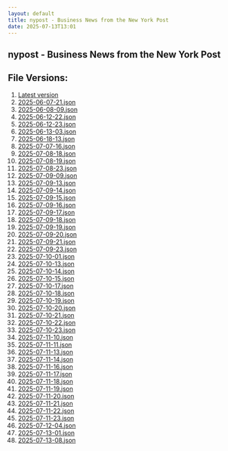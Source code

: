 ```yaml
---
layout: default
title: nypost - Business News from the New York Post
date: 2025-07-13T13:01
---
```


## nypost - Business News from the New York Post

<div id="data-chart"></div>
<div id="data-table"></div>
<script>
document.addEventListener('DOMContentLoaded', function(){
  document.getElementById('data-table').textContent = 'This source isn't supported for tables yet.';
});
</script>

## File Versions:
1. [Latest version](./latest.json)
2. [2025-06-07-21.json](./2025-06-07-21.json)
3. [2025-06-08-09.json](./2025-06-08-09.json)
4. [2025-06-12-22.json](./2025-06-12-22.json)
5. [2025-06-12-23.json](./2025-06-12-23.json)
6. [2025-06-13-03.json](./2025-06-13-03.json)
7. [2025-06-18-13.json](./2025-06-18-13.json)
8. [2025-07-07-16.json](./2025-07-07-16.json)
9. [2025-07-08-18.json](./2025-07-08-18.json)
10. [2025-07-08-19.json](./2025-07-08-19.json)
11. [2025-07-08-23.json](./2025-07-08-23.json)
12. [2025-07-09-09.json](./2025-07-09-09.json)
13. [2025-07-09-13.json](./2025-07-09-13.json)
14. [2025-07-09-14.json](./2025-07-09-14.json)
15. [2025-07-09-15.json](./2025-07-09-15.json)
16. [2025-07-09-16.json](./2025-07-09-16.json)
17. [2025-07-09-17.json](./2025-07-09-17.json)
18. [2025-07-09-18.json](./2025-07-09-18.json)
19. [2025-07-09-19.json](./2025-07-09-19.json)
20. [2025-07-09-20.json](./2025-07-09-20.json)
21. [2025-07-09-21.json](./2025-07-09-21.json)
22. [2025-07-09-23.json](./2025-07-09-23.json)
23. [2025-07-10-01.json](./2025-07-10-01.json)
24. [2025-07-10-13.json](./2025-07-10-13.json)
25. [2025-07-10-14.json](./2025-07-10-14.json)
26. [2025-07-10-15.json](./2025-07-10-15.json)
27. [2025-07-10-17.json](./2025-07-10-17.json)
28. [2025-07-10-18.json](./2025-07-10-18.json)
29. [2025-07-10-19.json](./2025-07-10-19.json)
30. [2025-07-10-20.json](./2025-07-10-20.json)
31. [2025-07-10-21.json](./2025-07-10-21.json)
32. [2025-07-10-22.json](./2025-07-10-22.json)
33. [2025-07-10-23.json](./2025-07-10-23.json)
34. [2025-07-11-10.json](./2025-07-11-10.json)
35. [2025-07-11-11.json](./2025-07-11-11.json)
36. [2025-07-11-13.json](./2025-07-11-13.json)
37. [2025-07-11-14.json](./2025-07-11-14.json)
38. [2025-07-11-16.json](./2025-07-11-16.json)
39. [2025-07-11-17.json](./2025-07-11-17.json)
40. [2025-07-11-18.json](./2025-07-11-18.json)
41. [2025-07-11-19.json](./2025-07-11-19.json)
42. [2025-07-11-20.json](./2025-07-11-20.json)
43. [2025-07-11-21.json](./2025-07-11-21.json)
44. [2025-07-11-22.json](./2025-07-11-22.json)
45. [2025-07-11-23.json](./2025-07-11-23.json)
46. [2025-07-12-04.json](./2025-07-12-04.json)
47. [2025-07-13-01.json](./2025-07-13-01.json)
48. [2025-07-13-08.json](./2025-07-13-08.json)
